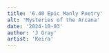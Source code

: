 ```yaml
---
title: '6.40 Epic Manly Poetry'
alt: 'Mysteries of the Arcana'
date: '2024-10-03'
author: 'J Gray'
artist: 'Keira'
---
```


